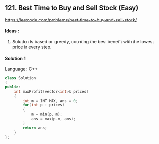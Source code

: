 ## **121. Best Time to Buy and Sell Stock (Easy)** 

https://leetcode.com/problems/best-time-to-buy-and-sell-stock/



#### Ideas : 

1.  Solution is based on greedy, counting the best benefit with the lowest price in every step.



#### Solution 1

Language : C++

```C++
class Solution
{
public:
    int maxProfit(vector<int>& prices) 
    {
        int m = INT_MAX, ans = 0;
        for(int p : prices)
        {
            m = min(p, m);
            ans = max(p-m, ans);
        }
        return ans;
    }
};
```